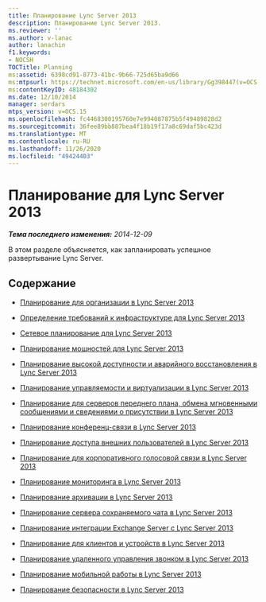 ```yaml
---
title: Планирование Lync Server 2013
description: Планирование Lync Server 2013.
ms.reviewer: ''
ms.author: v-lanac
author: lanachin
f1.keywords:
- NOCSH
TOCTitle: Planning
ms:assetid: 6398cd91-8773-41bc-9b66-725d65ba9d66
ms:mtpsurl: https://technet.microsoft.com/en-us/library/Gg398447(v=OCS.15)
ms:contentKeyID: 48184302
ms.date: 12/10/2014
manager: serdars
mtps_version: v=OCS.15
ms.openlocfilehash: fc4468300195760e7e994087875b5f49489828d2
ms.sourcegitcommit: 36fee89bb887bea4f18b19f17a8c69daf5bc423d
ms.translationtype: MT
ms.contentlocale: ru-RU
ms.lasthandoff: 11/26/2020
ms.locfileid: "49424403"
---
```

# <a name="planning-for-lync-server-2013"></a>Планирование для Lync Server 2013

<div data-xmlns="http://www.w3.org/1999/xhtml">

<div class="topic" data-xmlns="http://www.w3.org/1999/xhtml" data-msxsl="urn:schemas-microsoft-com:xslt" data-cs="https://msdn.microsoft.com/">

<div data-asp="https://msdn2.microsoft.com/asp">



</div>

<div id="mainSection">

<div id="mainBody">

<span> </span>

_**Тема последнего изменения:** 2014-12-09_

В этом разделе объясняется, как запланировать успешное развертывание Lync Server.

<div>

## <a name="in-this-section"></a>Содержание

  - [Планирование для организации в Lync Server 2013](lync-server-2013-planning-for-your-organization.md)

  - [Определение требований к инфраструктуре для Lync Server 2013](lync-server-2013-determining-your-infrastructure-requirements.md)

  - [Сетевое планирование для Lync Server 2013](lync-server-2013-network-planning.md)

  - [Планирование мощностей для Lync Server 2013](lync-server-2013-capacity-planning.md)

  - [Планирование высокой доступности и аварийного восстановления в Lync Server 2013](lync-server-2013-planning-for-high-availability-and-disaster-recovery.md)

  - [Планирование управляемости и виртуализации в Lync Server 2013](lync-server-2013-planning-for-manageability-and-virtualization.md)

  - [Планирование для серверов переднего плана, обмена мгновенными сообщениями и сведениями о присутствии в Lync Server 2013](lync-server-2013-planning-for-front-end-servers-instant-messaging-and-presence.md)

  - [Планирование конференц-связи в Lync Server 2013](lync-server-2013-planning-for-conferencing.md)

  - [Планирование доступа внешних пользователей в Lync Server 2013](lync-server-2013-planning-for-external-user-access.md)

  - [Планирование для корпоративного голосовой связи в Lync Server 2013](lync-server-2013-planning-for-enterprise-voice.md)

  - [Планирование мониторинга в Lync Server 2013](lync-server-2013-planning-for-monitoring.md)

  - [Планирование архивации в Lync Server 2013](lync-server-2013-planning-for-archiving.md)

  - [Планирование сервера сохраняемого чата в Lync Server 2013](lync-server-2013-planning-for-persistent-chat-server.md)

  - [Планирование интеграции Exchange Server с Lync Server 2013](lync-server-2013-planning-for-exchange-server-integration.md)

  - [Планирование для клиентов и устройств в Lync Server 2013](lync-server-2013-planning-for-clients-and-devices.md)

  - [Планирование удаленного управления звонком в Lync Server 2013](lync-server-2013-planning-for-remote-call-control.md)

  - [Планирование мобильной работы в Lync Server 2013](lync-server-2013-planning-for-mobility.md)

  - [Планирование безопасности в Lync Server 2013](lync-server-2013-planning-for-security.md)

</div>

</div>

<span> </span>

</div>

</div>

</div>

